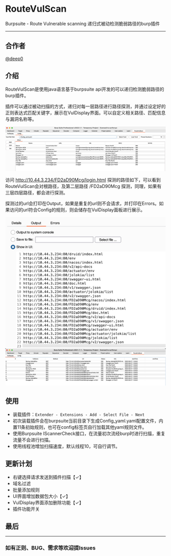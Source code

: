 # RouteVulScan
Burpsuite - Route Vulnerable scanning  递归式被动检测脆弱路径的burp插件

***

## 合作者

[@deep0](https://github.com/deep0)

## 介绍

RouteVulScan是使用java语言基于burpsuite api开发的可以递归检测脆弱路径的burp插件。

插件可以通过被动扫描的方式，递归对每一层路径进行路径探测，并通过设定好的正则表达式匹配关键字，展示在VulDisplay界面。可以自定义相关路径、匹配信息与漏洞名称等。

<img src="./img/config.jpg">

访问 http://10.44.3.234/FD2aD90Mcg/login.html 探测的路径如下，可以看到RouteVulScan会对根路径，及第二层路径 /FD2aD90Mcg 探测，同理，如果有三层四层路径，都会进行探测。

探测过的url会打印在Output，如果是重复的url则不会请求，并打印在Errors。如果访问的url符合Config的规则，则会储存在VulDisplay面板进行展示。

<img src="./img/out.jpg">

<img src="./img/VulDisplay.jpg">



## 使用

* 装载插件：``` Extender - Extensions - Add - Select File - Next ```
* 初次装载插件会在burpsuite当前目录下生成Config_yaml.yaml配置文件，内置11条初始规则，也可在config标签页自行加载其他yaml规则文件。
* 使用Burpsuite IScannerCheck接口，在流量初次流经burp时进行扫描，重复流量不会进行扫描。
* 使用线程池增加扫描速度，默认线程10，可自行调节。

## 更新计划

* 右键选择请求发送到插件扫描【✓】
* 域名过滤
* 批量添加规则
* UI界面增加数据包大小【✓】 
* VulDisplay界面添加删除功能【✓】
* 插件功能开关

## 最后

***

### 如有正则、BUG、需求等欢迎提Issues

​	


